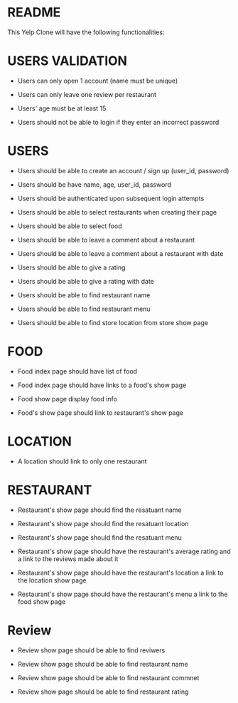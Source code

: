 # README

This Yelp Clone will have the following functionalities: 

# USERS VALIDATION
- Users can only open 1 account (name must be unique)

- Users can only leave one review per restaurant

- Users' age must be at least 15

- Users should not be able to login if they enter an incorrect password

# USERS
- Users should be able to create an account / sign up (user_id, password)

- Users should be have name, age, user_id, password

- Users should be authenticated upon subsequent login attempts

- Users should be able to select restaurants when creating their page

- Users should be able to select food

- Users should be able to leave a comment about a restaurant 

- Users should be able to leave a comment about a restaurant with date

- Users should be able to give a rating

- Users should be able to give a rating with date

- Users should be able to find restaurant name

- Users should be able to find restaurant menu

- Users should be able to find store location from store show page


# FOOD
- Food index page should have list of food

- Food index page should have links to a food's show page

- Food show page display food info

- Food's show page should link to restaurant's show page

# LOCATION
- A location should link to only one restaurant

# RESTAURANT
- Restaurant's show page should find the resatuant  name

- Restaurant's show page should find the resatuant  location

- Restaurant's show page should find the resatuant  menu

- Restaurant's show page should have the restaurant's average rating and a link to the reviews made about it

- Restaurant's show page should have the restaurant's location a link to the location show page

- Restaurant's show page should have the restaurant's menu a link to the food show page

# Review
- Review show page should be able to find reviwers

- Review show page should be able to find restaurant name

- Review show page should be able to find restaurant commnet

- Review show page should be able to find restaurant rating
